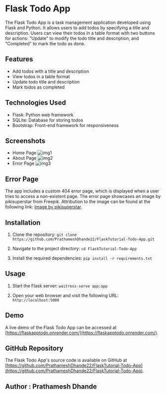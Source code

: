 # Flask Todo App

The Flask Todo App is a task management application developed using Flask and Python. It allows users to add todos by specifying a title and description. Users can view their todos in a table format with two buttons for actions: "Update" to modify the todo title and description, and "Completed" to mark the todo as done.

## Features

- Add todos with a title and description
- View todos in a table format
- Update todo title and description
- Mark todos as completed

## Technologies Used

- Flask: Python web framework
- SQLite: Database for storing todos
- Bootstrap: Front-end framework for responsiveness

## Screenshots
- Home Page 
![img1](https://github.com/PrathameshDhande22/FlaskTutorial-Todo-App/assets/87264935/8066e3ea-f3b4-4719-b44b-7d74881d8612)
- About Page
![img2](https://github.com/PrathameshDhande22/FlaskTutorial-Todo-App/assets/87264935/56d274c2-9dfe-402d-9a03-de7b89e8d11f)
- Error Page
![img3](https://github.com/PrathameshDhande22/FlaskTutorial-Todo-App/assets/87264935/56062567-fc26-4e50-b439-fd3afb2b7e08)

## Error Page


The app includes a custom 404 error page, which is displayed when a user tries to access a non-existent page. The error page showcases an image by pikisuperstar from Freepik. Attribution to the image can be found at the following link: [Image by pikisuperstar](https://www.freepik.com/free-vector/error-404-concept-landing-page_4730712.htm#query=404%20page&position=7&from_view=keyword&track=ais).

## Installation

1. Clone the repository:
`git clone https://github.com/PrathameshDhande22/FlaskTutorial-Todo-App.git`

2. Navigate to the project directory:
`cd FlaskTutorial-Todo-App `

3. Install the required dependencies:
`pip install -r requirements.txt`


## Usage

1. Start the Flask server:
`waitress-serve app:app`

2. Open your web browser and visit the following URL: `http://localhost:5000`

## Demo

A live demo of the Flask Todo App can be accessed at [https://flaskapptodo.onrender.com/](https://flaskapptodo.onrender.com/).

## GitHub Repository

The Flask Todo App's source code is available on GitHub at [https://github.com/PrathameshDhande22/FlaskTutorial-Todo-App](https://github.com/PrathameshDhande22/FlaskTutorial-Todo-App).

## Author : Prathamesh Dhande

